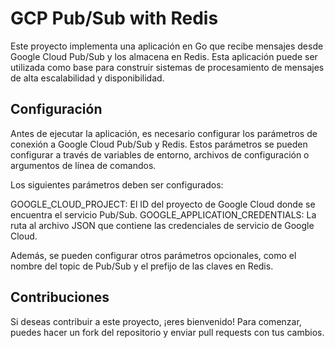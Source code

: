
# GCP Pub/Sub with Redis

Este proyecto implementa una aplicación en Go que recibe mensajes desde Google Cloud Pub/Sub y los almacena en Redis. Esta aplicación puede ser utilizada como base para construir sistemas de procesamiento de mensajes de alta escalabilidad y disponibilidad.


## Configuración
Antes de ejecutar la aplicación, es necesario configurar los parámetros de conexión a Google Cloud Pub/Sub y Redis. Estos parámetros se pueden configurar a través de variables de entorno, archivos de configuración o argumentos de línea de comandos.

Los siguientes parámetros deben ser configurados:

GOOGLE_CLOUD_PROJECT: El ID del proyecto de Google Cloud donde se encuentra el servicio Pub/Sub.
GOOGLE_APPLICATION_CREDENTIALS: La ruta al archivo JSON que contiene las credenciales de servicio de Google Cloud.

Además, se pueden configurar otros parámetros opcionales, como el nombre del topic de Pub/Sub y el prefijo de las claves en Redis.


## Contribuciones
Si deseas contribuir a este proyecto, ¡eres bienvenido! Para comenzar, puedes hacer un fork del repositorio y enviar pull requests con tus cambios.

